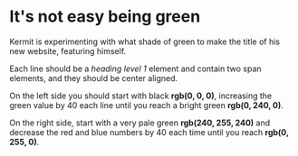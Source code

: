 # It's not easy being green
Kermit is experimenting with what shade of green to make the title of his new website, featuring himself.

Each line should be a *heading level 1* element and contain two span elements, and they should be center aligned.

On the left side you should start with black **rgb(0, 0, 0)**, increasing the green value by 40 each line until you reach a bright green **rgb(0, 240, 0)**.

On the right side, start with a very pale green **rgb(240, 255, 240)** and decrease the red and blue numbers by 40 each time until you reach **rgb(0, 255, 0)**.
